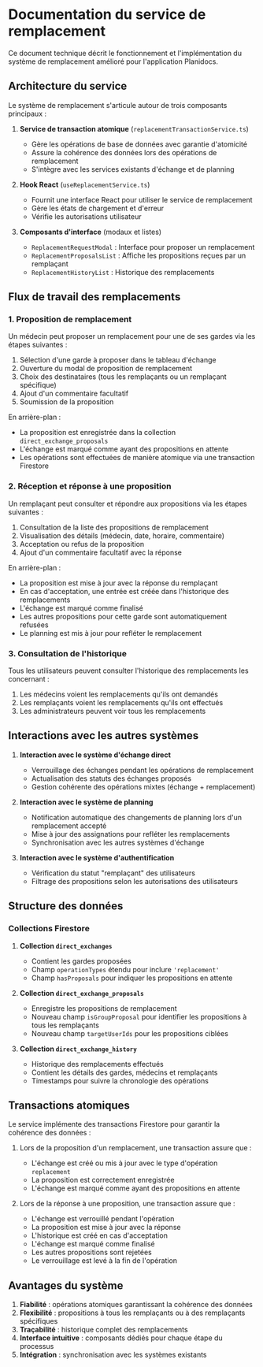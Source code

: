 # Documentation du service de remplacement

Ce document technique décrit le fonctionnement et l'implémentation du système de remplacement amélioré pour l'application Planidocs.

## Architecture du service

Le système de remplacement s'articule autour de trois composants principaux :

1. **Service de transaction atomique** (`replacementTransactionService.ts`)
   - Gère les opérations de base de données avec garantie d'atomicité
   - Assure la cohérence des données lors des opérations de remplacement
   - S'intègre avec les services existants d'échange et de planning

2. **Hook React** (`useReplacementService.ts`)
   - Fournit une interface React pour utiliser le service de remplacement
   - Gère les états de chargement et d'erreur
   - Vérifie les autorisations utilisateur

3. **Composants d'interface** (modaux et listes)
   - `ReplacementRequestModal` : Interface pour proposer un remplacement
   - `ReplacementProposalsList` : Affiche les propositions reçues par un remplaçant
   - `ReplacementHistoryList` : Historique des remplacements

## Flux de travail des remplacements

### 1. Proposition de remplacement

Un médecin peut proposer un remplacement pour une de ses gardes via les étapes suivantes :

1. Sélection d'une garde à proposer dans le tableau d'échange
2. Ouverture du modal de proposition de remplacement
3. Choix des destinataires (tous les remplaçants ou un remplaçant spécifique)
4. Ajout d'un commentaire facultatif
5. Soumission de la proposition

En arrière-plan :
- La proposition est enregistrée dans la collection `direct_exchange_proposals`
- L'échange est marqué comme ayant des propositions en attente
- Les opérations sont effectuées de manière atomique via une transaction Firestore

### 2. Réception et réponse à une proposition

Un remplaçant peut consulter et répondre aux propositions via les étapes suivantes :

1. Consultation de la liste des propositions de remplacement
2. Visualisation des détails (médecin, date, horaire, commentaire)
3. Acceptation ou refus de la proposition
4. Ajout d'un commentaire facultatif avec la réponse

En arrière-plan :
- La proposition est mise à jour avec la réponse du remplaçant
- En cas d'acceptation, une entrée est créée dans l'historique des remplacements
- L'échange est marqué comme finalisé
- Les autres propositions pour cette garde sont automatiquement refusées
- Le planning est mis à jour pour refléter le remplacement

### 3. Consultation de l'historique

Tous les utilisateurs peuvent consulter l'historique des remplacements les concernant :

1. Les médecins voient les remplacements qu'ils ont demandés
2. Les remplaçants voient les remplacements qu'ils ont effectués
3. Les administrateurs peuvent voir tous les remplacements

## Interactions avec les autres systèmes

1. **Interaction avec le système d'échange direct**
   - Verrouillage des échanges pendant les opérations de remplacement
   - Actualisation des statuts des échanges proposés
   - Gestion cohérente des opérations mixtes (échange + remplacement)

2. **Interaction avec le système de planning**
   - Notification automatique des changements de planning lors d'un remplacement accepté
   - Mise à jour des assignations pour refléter les remplacements
   - Synchronisation avec les autres systèmes d'échange

3. **Interaction avec le système d'authentification**
   - Vérification du statut "remplaçant" des utilisateurs
   - Filtrage des propositions selon les autorisations des utilisateurs

## Structure des données

### Collections Firestore

1. **Collection `direct_exchanges`**
   - Contient les gardes proposées
   - Champ `operationTypes` étendu pour inclure `'replacement'`
   - Champ `hasProposals` pour indiquer les propositions en attente

2. **Collection `direct_exchange_proposals`**
   - Enregistre les propositions de remplacement
   - Nouveau champ `isGroupProposal` pour identifier les propositions à tous les remplaçants
   - Nouveau champ `targetUserIds` pour les propositions ciblées

3. **Collection `direct_exchange_history`**
   - Historique des remplacements effectués
   - Contient les détails des gardes, médecins et remplaçants
   - Timestamps pour suivre la chronologie des opérations

## Transactions atomiques

Le service implémente des transactions Firestore pour garantir la cohérence des données :

1. Lors de la proposition d'un remplacement, une transaction assure que :
   - L'échange est créé ou mis à jour avec le type d'opération `replacement`
   - La proposition est correctement enregistrée
   - L'échange est marqué comme ayant des propositions en attente

2. Lors de la réponse à une proposition, une transaction assure que :
   - L'échange est verrouillé pendant l'opération
   - La proposition est mise à jour avec la réponse
   - L'historique est créé en cas d'acceptation
   - L'échange est marqué comme finalisé
   - Les autres propositions sont rejetées
   - Le verrouillage est levé à la fin de l'opération

## Avantages du système

1. **Fiabilité** : opérations atomiques garantissant la cohérence des données
2. **Flexibilité** : propositions à tous les remplaçants ou à des remplaçants spécifiques
3. **Traçabilité** : historique complet des remplacements
4. **Interface intuitive** : composants dédiés pour chaque étape du processus
5. **Intégration** : synchronisation avec les systèmes existants